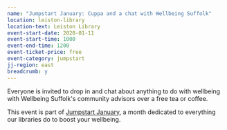```yaml
---
name: "Jumpstart January: Cuppa and a chat with Wellbeing Suffolk"
location: leiston-library
location-text: Leiston Library
event-start-date: 2020-01-11
event-start-time: 1000
event-end-time: 1200
event-ticket-price: free
event-category: jumpstart
jj-region: east
breadcrumb: y
---
```


Everyone is invited to drop in and chat about anything to do with wellbeing with Wellbeing Suffolk's community advisors over a free tea or coffee.

This event is part of [Jumpstart January](/jumpstart-january/), a month dedicated to everything our libraries do to boost your wellbeing.
